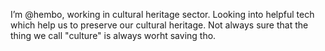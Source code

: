 I’m @hembo, working in cultural heritage sector. Looking into helpful tech which help us to preserve our cultural heritage. Not always sure that the thing we call "culture" is always worht saving tho.
